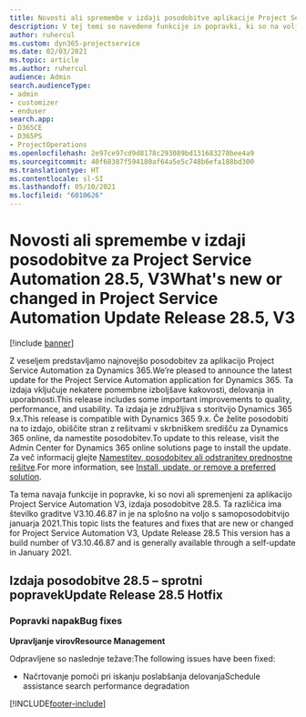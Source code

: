 ```yaml
---
title: Novosti ali spremembe v izdaji posodobitve aplikacije Project Service Automation 28.5, sprotni popravek, V3
description: V tej temi so navedene funkcije in popravki, ki so na voljo v izdaji posodobitve aplikacije Project Service Automation 28.5, sprotni popravek, V3.
author: ruhercul
ms.custom: dyn365-projectservice
ms.date: 02/03/2021
ms.topic: article
ms.author: ruhercul
audience: Admin
search.audienceType:
- admin
- customizer
- enduser
search.app:
- D365CE
- D365PS
- ProjectOperations
ms.openlocfilehash: 2e97ce97cd9d8178c293089bd131683278bee4a9
ms.sourcegitcommit: 40f68387f594180af64a5e5c748b6efa188bd300
ms.translationtype: HT
ms.contentlocale: sl-SI
ms.lasthandoff: 05/10/2021
ms.locfileid: "6010626"
---
```

# <a name="whats-new-or-changed-in-project-service-automation-update-release-285-v3"></a><span data-ttu-id="8c239-103">Novosti ali spremembe v izdaji posodobitve za Project Service Automation 28.5, V3</span><span class="sxs-lookup"><span data-stu-id="8c239-103">What's new or changed in Project Service Automation Update Release 28.5, V3</span></span>

[!include [banner](../includes/psa-now-project-operations.md)]

<span data-ttu-id="8c239-104">Z veseljem predstavljamo najnovejšo posodobitev za aplikacijo Project Service Automation za Dynamics 365.</span><span class="sxs-lookup"><span data-stu-id="8c239-104">We’re pleased to announce the latest update for the Project Service Automation application for Dynamics 365.</span></span> <span data-ttu-id="8c239-105">Ta izdaja vključuje nekatere pomembne izboljšave kakovosti, delovanja in uporabnosti.</span><span class="sxs-lookup"><span data-stu-id="8c239-105">This release includes some important improvements to quality, performance, and usability.</span></span> <span data-ttu-id="8c239-106">Ta izdaja je združljiva s storitvijo Dynamics 365 9.x.</span><span class="sxs-lookup"><span data-stu-id="8c239-106">This release is compatible with Dynamics 365 9.x.</span></span> <span data-ttu-id="8c239-107">Če želite posodobiti na to izdajo, obiščite stran z rešitvami v skrbniškem središču za Dynamics 365 online, da namestite posodobitev.</span><span class="sxs-lookup"><span data-stu-id="8c239-107">To update to this release, visit the Admin Center for Dynamics 365 online solutions page to install the update.</span></span> <span data-ttu-id="8c239-108">Za več informacij glejte [Namestitev, posodobitev ali odstranitev prednostne rešitve](/power-platform/admin/install-remove-preferred-solution).</span><span class="sxs-lookup"><span data-stu-id="8c239-108">For more information, see [Install, update, or remove a preferred solution](/power-platform/admin/install-remove-preferred-solution).</span></span>

<span data-ttu-id="8c239-109">Ta tema navaja funkcije in popravke, ki so novi ali spremenjeni za aplikacijo Project Service Automation V3, izdaja posodobitve 28.5. Ta različica ima številko graditve V3.10.46.87 in je na splošno na voljo s samoposodobitvijo januarja 2021.</span><span class="sxs-lookup"><span data-stu-id="8c239-109">This topic lists the features and fixes that are new or changed for Project Service Automation V3, Update Release 28.5 This version has a build number of V3.10.46.87 and is generally available through a self-update in January 2021.</span></span>

## <a name="update-release-285-hotfix"></a><span data-ttu-id="8c239-110">Izdaja posodobitve 28.5 – sprotni popravek</span><span class="sxs-lookup"><span data-stu-id="8c239-110">Update Release 28.5 Hotfix</span></span>

### <a name="bug-fixes"></a><span data-ttu-id="8c239-111">Popravki napak</span><span class="sxs-lookup"><span data-stu-id="8c239-111">Bug fixes</span></span>

<span data-ttu-id="8c239-112">**Upravljanje virov**</span><span class="sxs-lookup"><span data-stu-id="8c239-112">**Resource Management**</span></span>

<span data-ttu-id="8c239-113">Odpravljene so naslednje težave:</span><span class="sxs-lookup"><span data-stu-id="8c239-113">The following issues have been fixed:</span></span>

- <span data-ttu-id="8c239-114">Načrtovanje pomoči pri iskanju poslabšanja delovanja</span><span class="sxs-lookup"><span data-stu-id="8c239-114">Schedule assistance search performance degradation</span></span>



[!INCLUDE[footer-include](../includes/footer-banner.md)]
